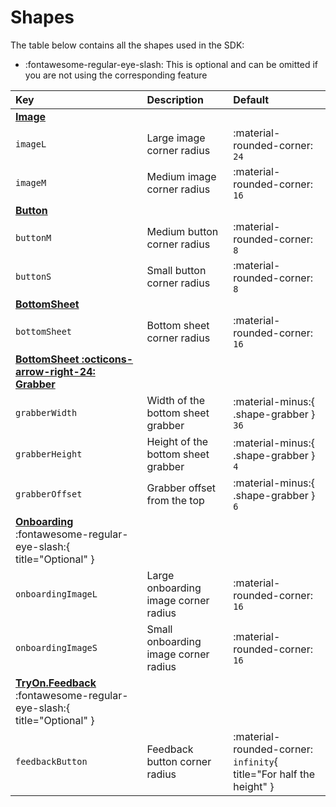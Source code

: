 # Shapes

The table below contains all the shapes used in the SDK:

- :fontawesome-regular-eye-slash: This is optional and can be omitted if you are not using the corresponding feature

| Key | Description | Default |
| :-- | :---------- | :------ |
| [**Image**](#image) | | |
| `imageL` | Large image corner radius | :material-rounded-corner: `24` |
| `imageM` | Medium image corner radius | :material-rounded-corner: `16` |
| [**Button**](#button) | | |
| `buttonM` | Medium button corner radius | :material-rounded-corner: `8` |
| `buttonS` | Small button corner radius | :material-rounded-corner: `8` |
| [**BottomSheet**](#bottomsheet) | | |
| `bottomSheet` | Bottom sheet corner radius | :material-rounded-corner: `16` |
| [**BottomSheet :octicons-arrow-right-24: Grabber**](#bottomsheetgrabber) | | |
| `grabberWidth` | Width of the bottom sheet grabber | :material-minus:{ .shape-grabber } `36` |
| `grabberHeight` | Height of the bottom sheet grabber | :material-minus:{ .shape-grabber } `4` |
| `grabberOffset` | Grabber offset from the top | :material-minus:{ .shape-grabber } `6` |
| [**Onboarding**](#onboarding) :fontawesome-regular-eye-slash:{ title="Optional" } | | |
| `onboardingImageL` | Large onboarding image corner radius | :material-rounded-corner: `16` |
| `onboardingImageS` | Small onboarding image corner radius | :material-rounded-corner: `16` |
| [**TryOn.Feedback**](#tryonfeedback) :fontawesome-regular-eye-slash:{ title="Optional" } | | |
| `feedbackButton` | Feedback button corner radius | :material-rounded-corner: `infinity`{ title="For half the height" }  |
